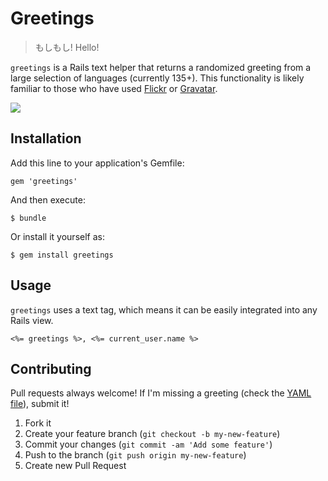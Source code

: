 # Greetings

> もしもし!
> Hello!

`greetings` is a Rails text helper that returns a randomized greeting from a large selection of languages (currently 135+). This functionality is likely familiar to those who have used [Flickr](http://flickr.com) or [Gravatar](http://gravatar.com).

![](http://i.imgur.com/wRbGqFq.png)

## Installation

Add this line to your application's Gemfile:

    gem 'greetings'

And then execute:

    $ bundle

Or install it yourself as:

    $ gem install greetings

## Usage

`greetings` uses a text tag, which means it can be easily integrated into any Rails view.

```erb
<%= greetings %>, <%= current_user.name %>
```

## Contributing

Pull requests always welcome! If I'm missing a greeting (check the [YAML file](http://github.com/imkmf/greetings/blob/master/lib/greetings/greetings.yml)), submit it!

1. Fork it
2. Create your feature branch (`git checkout -b my-new-feature`)
3. Commit your changes (`git commit -am 'Add some feature'`)
4. Push to the branch (`git push origin my-new-feature`)
5. Create new Pull Request

